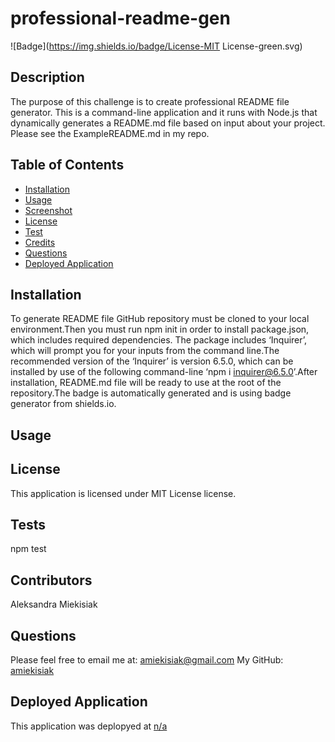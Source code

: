 
  # professional-readme-gen
  ![Badge](https://img.shields.io/badge/License-MIT License-green.svg)
  
  ## Description 
  The purpose of this challenge is to create professional README file generator. This is a command-line application and it runs with Node.js that dynamically generates a README.md file based on input about your project. Please see the ExampleREADME.md in my repo.
  
  ## Table of Contents 
  - [Installation](#installation)
  - [Usage](#usage)
  - [Screenshot](#screenshot)
  - [License](#license-)
  - [Test](#tests)
  - [Credits](#credits)
  - [Questions](#questions)
  - [Deployed Application](#deployed-application)
  
  ## Installation
  To generate README file GitHub repository must be cloned to your local environment.Then you must run npm init in order to install package.json, which includes required dependencies. The package includes ‘Inquirer’, which will prompt you for your inputs from the command line.The recommended version of the ‘Inquirer’ is version 6.5.0, which can be installed by use of the following command-line ‘npm i inquirer@6.5.0’.After installation, README.md file will be ready to use at the root of the repository.The badge is automatically generated and is using badge generator from shields.io.
  
  ## Usage
  
  
  
  ## License
  This application is licensed under MIT License license.
  
  ## Tests
  npm test
  
  ## Contributors
  Aleksandra Miekisiak
  
  ## Questions
  Please feel free to email me at: amiekisiak@gmail.com
  My GitHub: [amiekisiak](amiekisiak)
  
  ## Deployed Application
  This application was deplopyed at [n/a](n/a)
  
